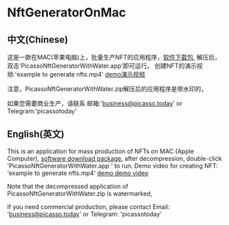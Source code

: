# NftGeneratorOnMac
## 中文(Chinese)
这是一款在MAC(苹果电脑)上，批量生产NFT的应用程序，[软件下载包](https://www.picasso.today/release/PicassoNftGeneratorWithWater.zip), 解压后，双击'PicassoNftGeneratorWithWater.app'即可运行。
创建NFT的演示视频:'example to generate nfts.mp4' [demo演示视频](https://github.com/picassotoday/NftGeneratorOnMac/blob/main/example%20to%20generate%20nfts.mp4)

注意，PicassoNftGeneratorWithWater.zip解压后的应用程序是带水印的，

如果您需要商业生产，请联系 邮箱:'business@picasso.today' or Telegram:'picassotoday'

## English(英文)
This is an application for mass production of NFTs on MAC (Apple Computer), [software download package](https://www.picasso.today/release/PicassoNftGeneratorWithWater.zip), after decompression, double-click 'PicassoNftGeneratorWithWater.app ' to run.
Demo video for creating NFT: 'example to generate nfts.mp4' [demo demo video](https://github.com/picassotoday/NftGeneratorOnMac/blob/main/example%20to%20generate%20nfts.mp4)

Note that the decompressed application of PicassoNftGeneratorWithWater.zip is watermarked,

If you need commercial production, please contact Email: 'business@picasso.today' or Telegram: 'picassotoday'